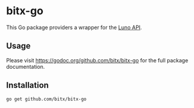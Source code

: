 bitx-go
=======

This Go package providers a wrapper for the [Luno API](https://www.luno.com/api).

## Usage

Please visit https://godoc.org/github.com/bitx/bitx-go for the full package
documentation.

## Installation

    go get github.com/bitx/bitx-go
